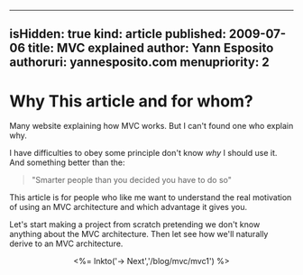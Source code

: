-----
isHidden: true
kind: article
published: 2009-07-06
title: MVC explained
author: Yann Esposito
authoruri: yannesposito.com
menupriority: 2
-----

# Why This article and for whom? #

Many website explaining how MVC works.  But I can't found one who explain why.

I have difficulties to obey some principle don't know *why* I should use it. And something better than the:

> "Smarter people than you decided you have to do so"

This article is for people who like me want to understand the real motivation of using an MVC architecture and which advantage it gives you.

Let's start making a project from scratch pretending we don't know anything about the MVC architecture.  Then let see how we'll naturally derive to an MVC architecture.

<center>
    <p> <%= lnkto('&rarr; Next','/blog/mvc/mvc1') %> </p>
</center>

